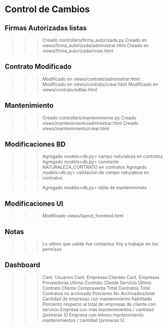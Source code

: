 # Control de Cambios

## Firmas Autorizadas listas
>>> Creado controllers/firma_autorizada.py
>>> Creado en views/firma_autorizada/administrar.html
>>> Creado en views/firma_autorizada/crear.html

## Contrato Modificado
>>> Modificado en views/contrato/administrar.html
>>> Modificado en views/contrato/crear.html
>>> Modificado en views/contrato/editar.html

## Mantenimiento
>>> Creado controllers/mantenimiento.py
>>> Creado views/mantenimiento/administrar.html
>>> Creado views/mantenimiento/crear.html

## Modificaciones BD

>>> Agregado models>db.py> campo naturaleza en contratos
>>> Agregado models>db.py> constante NATURALEZA_CONTRATO en contratos
>>> Agregado models>db.py> validacion de campo naturaleza en contratos

>>> Agregado models>db.py> tabla de mantenimineto

## Modificaciones UI
>>> Modificado views/layout_frontend.html


## Notas
>>> Lo ultimo que valide fue contactos
>>> Voy a trabajar en los permisos

## Dashboard
>>> Cant. Usuarios
>>> Cant. Empresas Clientes
>>> Cant. Empresas Proveedoras
>>> Ultimo Contrato Cliente Servicio
>>> Ultimo Contrato Cliente Compraventa
>>> Total Contratos
>>> Total Contratos no archivado
>>> Porciento No Archivados/total
>>> Cantidad de empresas con mantenimiento habilitado
>>> Porciento respecto al total de empresas de cliente con servicio
>>> Empresa con mas mantenimientos / cantidad [primeras 5]
>>> Empresa con menos mantenimiento mantenimientos / cantidad [primeras 5]

